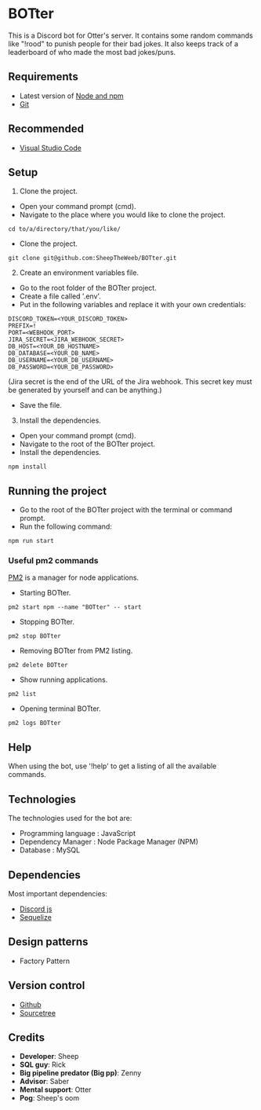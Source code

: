 # BOTter
This is a Discord bot for Otter's server. It contains some random commands like "!rood" to punish people for their bad jokes. It also keeps track of a leaderboard of who made the most bad jokes/puns.

## Requirements
- Latest version of [Node and npm](https://nodejs.org/en/)
- [Git](https://git-scm.com/)

## Recommended
- [Visual Studio Code](https://code.visualstudio.com/)

## Setup
1. Clone the project.
- Open your command prompt (cmd).
- Navigate to the place where you would like to clone the project.
```
cd to/a/directory/that/you/like/
```
- Clone the project.
```
git clone git@github.com:SheepTheWeeb/BOTter.git
```

2. Create an environment variables file.
- Go to the root folder of the BOTter project.
- Create a file called '.env'.
- Put in the following variables and replace it with your own credentials:
```
DISCORD_TOKEN=<YOUR_DISCORD_TOKEN>
PREFIX=!
PORT=<WEBHOOK_PORT>
JIRA_SECRET=<JIRA_WEBHOOK_SECRET>
DB_HOST=<YOUR_DB_HOSTNAME>
DB_DATABASE=<YOUR_DB_NAME>
DB_USERNAME=<YOUR_DB_USERNAME>
DB_PASSWORD=<YOUR_DB_PASSWORD>
```
(Jira secret is the end of the URL of the Jira webhook. This secret key must be generated by yourself and can be anything.)
- Save the file.

3. Install the dependencies.
- Open your command prompt (cmd).
- Navigate to the root of the BOTter project.
- Install the dependencies.
```
npm install
```

## Running the project
- Go to the root of the BOTter project with the terminal or command prompt.
- Run the following command:
```
npm run start
```
### Useful pm2 commands
[PM2](https://pm2.keymetrics.io/) is a manager for node applications.
- Starting BOTter.
```
pm2 start npm --name "BOTter" -- start
```
- Stopping BOTter.
```
pm2 stop BOTter
```
- Removing BOTter from PM2 listing.
```
pm2 delete BOTter
```
- Show running applications.
```
pm2 list
```
- Opening terminal BOTter.
```
pm2 logs BOTter
```

## Help
When using the bot, use '!help' to get a listing of all the available commands.

## Technologies
The technologies used for the bot are:
- Programming language : JavaScript
- Dependency Manager : Node Package Manager (NPM)
- Database : MySQL

## Dependencies
Most important dependencies:
- [Discord js](https://discord.js.org/#/)
- [Sequelize](https://sequelize.org/)

## Design patterns
- Factory Pattern

## Version control
- [Github](https://github.com/)
- [Sourcetree](https://www.sourcetreeapp.com/)

## Credits
- **Developer**: Sheep
- **SQL guy**: Rick
- **Big pipeline predator (Big pp)**: Zenny
- **Advisor**: Saber
- **Mental support**: Otter
- **Pog**: Sheep's oom